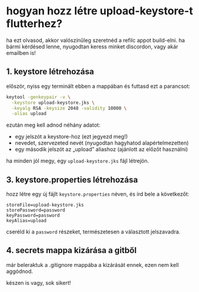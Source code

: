 # hogyan hozz létre upload-keystore-t flutterhez?

ha ezt olvasod, akkor valószínűleg szeretnéd a refilc appot build-elni. ha bármi kérdésed lenne, nyugodtan keress minket discordon, vagy akár emailben is!

## 1. keystore létrehozása

először, nyiss egy terminált ebben a mappában és futtasd ezt a parancsot:

```sh
keytool -genkeypair -v \
  -keystore upload-keystore.jks \
  -keyalg RSA -keysize 2048 -validity 10000 \
  -alias upload
```

ezután meg kell adnod néhány adatot:
- egy jelszót a keystore-hoz (ezt jegyezd meg!)
- nevedet, szervezeted nevét (nyugodtan hagyhatod alapértelmezetten)
- egy második jelszót az „upload” aliashoz (ajánlott az előzőt használni)

ha minden jól megy, egy `upload-keystore.jks` fájl létrejön.

## 3. keystore.properties létrehozása

hozz létre egy új fájlt `keystore.properties` néven, és írd bele a következőt:

```properties
storeFile=upload-keystore.jks
storePassword=password
keyPassword=password
keyAlias=upload
```

cseréld ki a `password` részeket, természetesen a választott jelszavadra.

## 4. secrets mappa kizárása a gitből

már beleraktuk a .gitignore mappába a kizárását ennek, ezen nem kell aggódnod.

készen is vagy, sok sikert!

